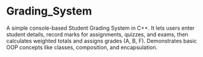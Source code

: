 # Grading_System
A simple console-based Student Grading System in C++. It lets users enter student details, record marks for assignments, quizzes, and exams, then calculates weighted totals and assigns grades (A, B, F). Demonstrates basic OOP concepts like classes, composition, and encapsulation.
